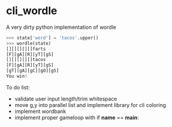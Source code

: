 # cli_wordle
A very dirty python implementation of wordle


```python
>>> state['word'] = 'tacos'.upper()
>>> wordle(state)
[][][][][]farts
[F][gA][R][yT][gS]
[][][][][]tacos
[F][gA][R][yT][gS]
[gT][gA][gC][gO][gS]
You win!

```


To do list:
 - validate user input length/trim whitespace
 - move g,y into parallel list and implement library for cli coloring
 - implement wordbank
 - implement proper gameloop with if __name__ == __main__:
